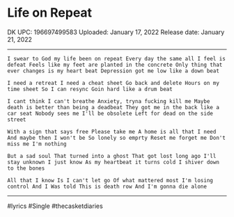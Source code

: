 # Life on Repeat

DK UPC: 196697499583
Uploaded: January 17, 2022
Release date: January 21, 2022

---







``I swear to God my life been on repeat
Every day the same all I feel is defeat
Feels like my feet are planted in the concrete
Only thing that ever changes is my heart beat
Depression got me low like a down beat``

``I need a retreat
I need a cheat sheet
Go back and delete
Hours on my time sheet
So I can resync
Goin hard like a drum beat``

``I cant think I can't breathe
Anxiety, tryna fucking kill me
Maybe death is better than being a deadbeat
They got me in the back like a car seat
Nobody sees me
I'll be obsolete
Left for dead on the side street``

``With a sign that says free
Please take me
A home is all that I need
And maybe then I won't be
So lonely so emprty
Reset me forget me
Don't miss me I'm nothing``

``But a sad soul
That turned into a ghost
That got lost long ago
I'll stay unknown I just know
As my heartbeat it turns cold
I shiver down to the bones``

``All that I know
Is I can't let go
Of what mattered most
I'm losing control
And I Was told
This is death row
And I'm gonna die alone``

---

#lyrics #Single #thecasketdiaries 